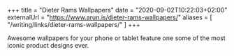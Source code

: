 +++
title = "Dieter Rams Wallpapers"
date = "2020-09-02T10:22:03+02:00"
externalUrl = "https://www.arun.is/dieter-rams-wallpapers/"
aliases = [
  "/writing/links/dieter-rams-wallpapers/"
]
+++

Awesome wallpapers for your phone or tablet feature one some of the most iconic product designs ever. 